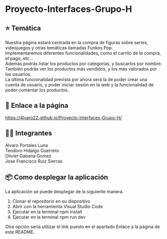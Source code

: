 # Proyecto-Interfaces-Grupo-H  


 ## ⭐ Temática
Nuestra página estará centrada en la compra de figuras sobre series, videojuegos y otras temáticas llamadas Funkos Pop.  
Implementaremos diferentes funcionalidades, como el carrito de la compra, el pago, etc...  
Además podrás listar los productos por categorías, y buscarlos por nombre. También podrás ver los productos más vendidos, y los más valorados por los usuarios.  
La última funcionalidad prevista por ahora será la de poder crear una cuenta de usuario, y poder iniciar sesión en la web y la funcionalidad de poder comentar los productos.  
   
## 🔗 Enlace a la página
https://4lvaro22.github.io/Proyecto-Interfaces-Grupo-H/

## 🧑‍💻 Integrantes
Alvaro Portales Luna  
Teodoro Hidalgo Guerrero  
Olivier Gabana Gomez  
Jose Francisco Ruiz Sierras 

## 📦 Como desplegar la aplicación
La aplicación se puede desplegar de la siguiente manera.

1. Clonar el repositorio en su dispositivo  
2. Abrir con la herramienta Visual Studio Code
3. Ejecutar en la terminal npm install
4. Ejecutar en la terminal npm run dev

Otra opción sería utilizar el link puesto en el apartado Enlace a la página de este README.
